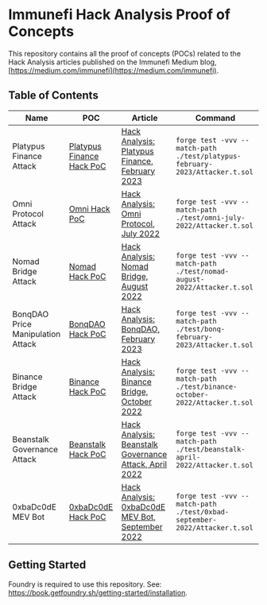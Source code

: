 # Immunefi Hack Analysis Proof of Concepts

This repository contains all the proof of concepts (POCs) related to the Hack Analysis articles published on the Immunefi Medium blog, [https://medium.com/immunefi](https://medium.com/immunefi).

## Table of Contents

| Name | POC | Article | Command
| ---- | ------- | ---- | ---- |
| Platypus Finance Attack | [Platypus Finance Hack PoC](./test/platypus-february-2023/Attacker.t.sol) | [Hack Analysis: Platypus Finance, February 2023](https://medium.com/immunefi/hack-analysis-platypus-finance-february-2023-d11fce37d861) | `forge test -vvv --match-path ./test/platypus-february-2023/Attacker.t.sol` |
| Omni Protocol Attack | [Omni Hack PoC](test/omni-july-2022/Attacker.t.sol) | [Hack Analysis: Omni Protocol, July 2022](https://medium.com/immunefi/hack-analysis-omni-protocol-july-2022-2d35091a0109) | `forge test -vvv --match-path ./test/omni-july-2022/Attacker.t.sol` |
| Nomad Bridge Attack | [Nomad Hack PoC](./test/nomad-august-2022/Attacker.t.sol) | [Hack Analysis: Nomad Bridge, August 2022](https://medium.com/immunefi/hack-analysis-nomad-bridge-august-2022-5aa63d53814a) | `forge test -vvv --match-path ./test/nomad-august-2022/Attacker.t.sol` |
| BonqDAO Price Manipulation Attack | [BonqDAO Hack PoC](./test/bonq-february-2023/Attacker.t.sol) | [Hack Analysis: BonqDAO, February 2023](https://medium.com/immunefi/hack-analysis-bonqdao-february-2023-ef6aab0086d6) | `forge test -vvv --match-path ./test/bonq-february-2023/Attacker.t.sol` |
| Binance Bridge Attack | [Binance Hack PoC](./test/binance-october-2022/Attacker.t.sol) | [Hack Analysis: Binance Bridge, October 2022](https://medium.com/immunefi/hack-analysis-binance-bridge-october-2022-2876d39247c1) | `forge test -vvv --match-path ./test/binance-october-2022/Attacker.t.sol` |
| Beanstalk Governance Attack | [Beanstalk Hack PoC](test/beanstalk-april-2022/Attacker.t.sol) | [Hack Analysis: Beanstalk Governance Attack, April 2022](https://medium.com/immunefi/hack-analysis-beanstalk-governance-attack-april-2022-f42788fc821e) | `forge test -vvv --match-path ./test/beanstalk-april-2022/Attacker.t.sol` |
| 0xbaDc0dE MEV Bot | [0xbaDc0dE Hack PoC](./test/0xbad-september-2022/Attacker.t.sol) | [Hack Analysis: 0xbaDc0dE MEV Bot, September 2022](https://medium.com/immunefi/0xbadc0de-mev-bot-hack-analysis-30b9031ff0ba) | `forge test -vvv --match-path ./test/0xbad-september-2022/Attacker.t.sol`


## Getting Started

Foundry is required to use this repository. See: https://book.getfoundry.sh/getting-started/installation.
